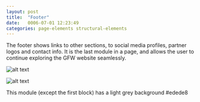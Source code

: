 ```yaml
---
layout: post
title:  "Footer"
date:   0006-07-01 12:23:49
categories: page-elements structural-elements
---
```


The footer shows links to other sections, to social media profiles, partner logos and contact info.
It is the last module in a page, and allows the user to continue exploring the GFW website seamlessly.

![alt text][footer]

![alt text][footer-structure]

This module (except the first block) has a light grey background #edede8


[footer]: /gfw-style-guides/images/posts/structural-elements/footer/09-01-footer.png "footer"
[footer-structure]: /gfw-style-guides/images/posts/structural-elements/footer/09-02-footer-structure.png "footer structure"
